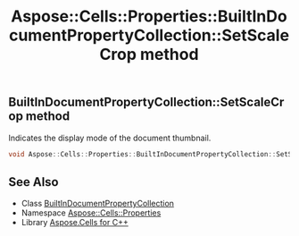 ﻿---
title: Aspose::Cells::Properties::BuiltInDocumentPropertyCollection::SetScaleCrop method
linktitle: SetScaleCrop
second_title: Aspose.Cells for C++ API Reference
description: 'Aspose::Cells::Properties::BuiltInDocumentPropertyCollection::SetScaleCrop method. Indicates the display mode of the document thumbnail in C++.'
type: docs
weight: 6000
url: /cpp/aspose.cells.properties/builtindocumentpropertycollection/setscalecrop/
---
## BuiltInDocumentPropertyCollection::SetScaleCrop method


Indicates the display mode of the document thumbnail.

```cpp
void Aspose::Cells::Properties::BuiltInDocumentPropertyCollection::SetScaleCrop(bool value)
```

## See Also

* Class [BuiltInDocumentPropertyCollection](../)
* Namespace [Aspose::Cells::Properties](../../)
* Library [Aspose.Cells for C++](../../../)
